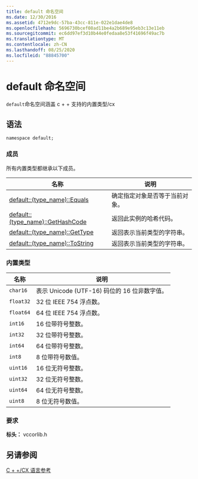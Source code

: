 ```yaml
---
title: default 命名空间
ms.date: 12/30/2016
ms.assetid: 4712e9dc-57ba-43cc-811e-022e1dae4de8
ms.openlocfilehash: 5696730bcef08ad11be4a2b689e95eb3c13e11eb
ms.sourcegitcommit: ec6dd97ef3d10b44e0fedaa8e53f41696f49ac7b
ms.translationtype: MT
ms.contentlocale: zh-CN
ms.lasthandoff: 08/25/2020
ms.locfileid: "88845700"
---
```

# <a name="default-namespace"></a>default 命名空间

`default`命名空间涵盖 c + + 支持的内置类型/cx

## <a name="syntax"></a>语法

```
namespace default;
```

### <a name="members"></a>成员

所有内置类型都继承以下成员。

| 名称 | 说明 |
|--|--|
| [default::(type_name)::Equals](../cppcx/default-type-name-equals-method.md) | 确定指定对象是否等于当前对象。 |
| [default::(type_name)::GetHashCode](../cppcx/default-type-name-gethashcode-method.md) | 返回此实例的哈希代码。 |
| [default::(type_name)::GetType](../cppcx/default-type-name-gettype-method.md) | 返回表示当前类型的字符串。 |
| [default::(type_name)::ToString](../cppcx/default-type-name-tostring-method.md) | 返回表示当前类型的字符串。 |

### <a name="built-in-types"></a>内置类型

|名称|说明|
|----------|-----------------|
|`char16`|表示 Unicode (UTF-16) 码位的 16 位非数字值。|
|`float32`|32 位 IEEE 754 浮点数。|
|`float64`|64 位 IEEE 754 浮点数。|
|`int16`|16 位带符号整数。|
|`int32`|32 位带符号整数。|
|`int64`|64 位带符号整数。|
|`int8`|8 位带符号数值。|
|`uint16`|16 位无符号整数。|
|`uint32`|32 位无符号整数。|
|`uint64`|64 位无符号整数。|
|`uint8`|8 位无符号数值。|

### <a name="requirements"></a>要求

**标头：** vccorlib.h

## <a name="see-also"></a>另请参阅

[C + +/CX 语言参考](../cppcx/visual-c-language-reference-c-cx.md)
